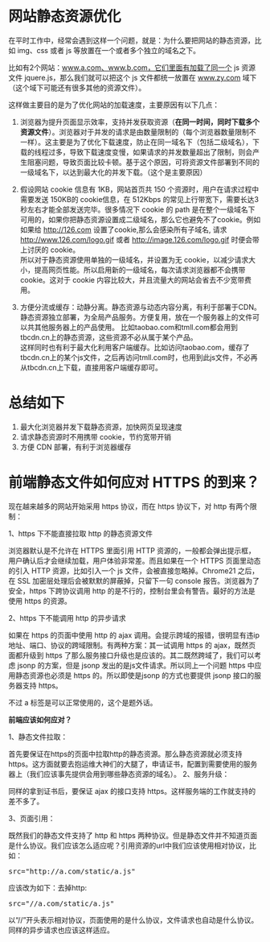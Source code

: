 # 网站静态资源优化 #

在平时工作中，经常会遇到这样一个问题，就是：为什么要把网站的静态资源，比如 img、css 或者 js 等放置在一个或者多个独立的域名之下。

比如有2个网站：www.a.com、www.b.com，它们里面有加载了同一个 js 资源文件 jquere.js，那么我们就可以把这个 js 文件都统一放置在 www.zy.com 域下（这个域下可能还有很多其他的资源文件）。

这样做主要目的是为了优化网站的加载速度，主要原因有以下几点：

1. 浏览器为提升页面显示效率，支持并发获取资源（**在同一时间，同时下载多个资源文件**）。浏览器对于并发的请求是由数量限制的（每个浏览器数量限制不一样）。这主要是为了优化下载速度，防止在同一域名下（包括二级域名），下载的线程过多，导致下载速度变慢，如果请求的并发数量超出了限制，则会产生阻塞问题，导致页面比较卡顿。基于这个原因，可将资源文件部署到不同的一级域名下，以达到最大化的并发下载。（这个是主要原因）

2. 假设网站 cookie 信息有 1KB，网站首页共 150 个资源时，用户在请求过程中需要发送 150KB的 cookie信息，在 512Kbps 的常见上行带宽下，需要长达3秒左右才能全部发送完毕。很多情况下 cookie 的 path 是在整个一级域名下可用的，如果你把静态资源设置成二级域名，那么它也避免不了cookie。例如如果给 http://126.com 设置了cookie,那么会感染所有子域名, 请求 http://www.126.com/logo.gif 或者 http://image.126.com/logo.gif 时便会带上讨厌的 cookie。<br>
所以对于静态资源使用单独的一级域名，并设置为无 cookie，以减少请求大小，提高网页性能。所以启用新的一级域名，每次请求浏览器都不会携带 cookie。这对于 cookie 内容比较大，并且流量大的网站会省去不少宽带费用。

3. 方便分流或缓存：动静分离。静态资源与动态内容分离，有利于部署于CDN。静态资源独立部署，为全局产品服务。方便复用，放在一个服务器上的文件可以共其他服务器上的产品使用。 比如taobao.com和tmll.com都会用到tbcdn.cn上的静态资源，这些资源不必从属于某个产品。<br>
这样同时也有利于最大化利用客户端缓存。比如访问taobao.com，缓存了tbcdn.cn上的某个js文件，之后再访问tmll.com时，也用到此js文件，不必再从tbcdn.cn上下载，直接用客户端缓存即可。


# 总结如下 #
1. 最大化浏览器并发下载静态资源，加快网页呈现速度
2. 请求静态资源时不用携带 cookie，节约宽带开销
3. 方便 CDN 部署，有利于浏览器缓存


# 前端静态文件如何应对 HTTPS 的到来？ #
现在越来越多的网站开始采用 https 协议，而在 https 协议下，对 http 有两个限制：

1、https 下不能直接拉取 http 的静态资源文件

浏览器默认是不允许在 HTTPS 里面引用 HTTP 资源的，一般都会弹出提示框，用户确认后才会继续加载，用户体验非常差。而且如果在一个 HTTPS 页面里动态的引入 HTTP 资源，比如引入一个 js 文件，会被直接忽略掉。Chrome21 之后，在 SSL 加密层处理后会被默默的屏蔽掉，只留下一句 console 报告。浏览器为了安全，https 下跨协议调用 http 的是不行的，控制台里会有警告。最好的方法是使用 https 的资源。


2、https 下不能调用 http 的异步请求

如果在 https 的页面中使用 http 的 ajax 调用。会提示跨域的报错，很明显有违ip地址、端口、协议的跨域限制。有两种方案：其一试调用 https 的 ajax，既然页面都升级到 https 了那么服务接口升级也是应该的。其二既然跨域了，我们可以考虑 jsonp 的方案，但是 jsonp 发出的是js文件请求。所以同上一个问题 https 中应用静态资源也必须是 https 的。所以即使是jsonp 的方式也要提供 jsonp 接口的服务器支持 https。

不过 a 标签是可以正常使用的，这个是题外话。

**前端应该如何应对？**

1、静态文件拉取：

首先要保证在https的页面中拉取http的静态资源。那么静态资源就必须支持https。这方面就要去抱运维大神们的大腿了，申请证书，配置到需要使用的服务器上（我们应该事先提供会用到哪些静态资源的域名）。
2、服务升级：

同样的拿到证书后，要保证 ajax 的接口支持 https。这样服务端的工作就支持的差不多了。

3、页面引用：

既然我们的静态文件支持了 http 和 https 两种协议。但是静态文件并不知道页面是什么协议。我们应该怎么适应呢？引用资源的url中我们应该使用相对协议，比如：
<pre>
src="http://a.com/static/a.js"
</pre>

应该改为如下：去掉http:

<pre>
src="//a.com/static/a.js"
</pre>

以“//”开头表示相对协议，页面使用的是什么协议，文件请求也自动是什么协议。同样的异步请求也应该这样适应。